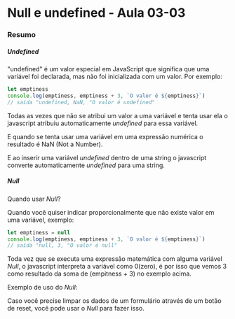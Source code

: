 <!--
Antes de publicar a issue, lembre-se de clicar na aba "Preview", para visualizar se a formatação está correta =)
-->

<!-- Escreva/insira as imagens após essa linha -->

# Null e undefined - Aula 03-03

### Resumo

##### Undefined

"undefined" é um valor especial em JavaScript que significa que uma variável foi declarada, mas não foi inicializada com um valor. Por exemplo:

```javascript
let emptiness
console.log(emptiness, emptiness + 3, `O valor é ${emptiness}`)
// saída "undefined, NaN, "O valor é undefined"
```

Todas as vezes que não se atribui um valor a uma variável e tenta usar ela o javascript atribuiu automaticamente *undefined* para essa variável.

E quando se tenta usar uma variável em uma expressão numérica o resultado é NaN (Not a Number).

E ao inserir uma variável *undefined* dentro de uma string o javascript converte automaticamente *undefined* para uma string.

##### Null

Quando usar *Null*? 

Quando você quiser indicar proporcionalmente que não existe valor em uma variável, exemplo:

```javascript
let emptiness = null
console.log(emptiness, emptiness + 3, `O valor é ${emptiness}`)
// saída "null, 3, "O valor é null"
```

Toda vez que se executa uma expressão matemática com alguma variável *Null*, o javascript interpreta a variável como 0(zero), é por isso que vemos 3 como resultado da soma de (empitness + 3) no exemplo acima.

Exemplo de uso do *Null*:

Caso você precise limpar os dados de um formulário através de um botão de reset, você pode usar o *Null* para fazer isso.
